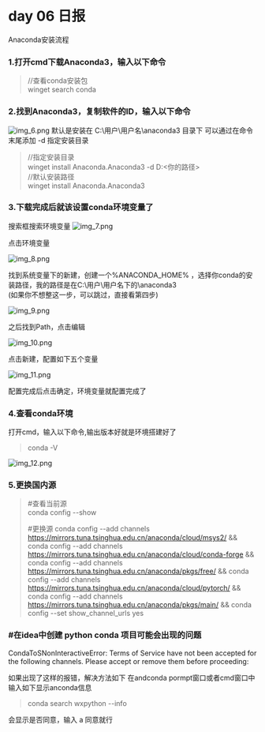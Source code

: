 # day 06 日报
Anaconda安装流程
### 1.打开cmd下载Anaconda3，输入以下命令
>//查看conda安装包  
winget search conda

### 2.找到Anaconda3，复制软件的ID，输入以下命令
![img_6.png](picture/img_6.png)
默认是安装在 C:\用户\用户名\anaconda3 目录下 可以通过在命令末尾添加 -d 指定安装目录
> //指定安装目录  
winget install Anaconda.Anaconda3 -d D:\<你的路径>  
//默认安装路径  
winget install Anaconda.Anaconda3

### 3.下载完成后就该设置conda环境变量了  

搜索框搜索环境变量
![img_7.png](picture/img_7.png)

点击环境变量

![img_8.png](picture/img_8.png)

找到系统变量下的新建，创建一个%ANACONDA_HOME% ，选择你conda的安装路径，我的路径是在C:\用户\用户名下的\anaconda3  
(如果你不想整这一步，可以跳过，直接看第四步)

![img_9.png](picture/img_9.png)

之后找到Path，点击编辑

![img_10.png](picture/img_10.png)

点击新建，配置如下五个变量

![img_11.png](picture/img_11.png)

配置完成后点击确定，环境变量就配置完成了

### 4.查看conda环境
打开cmd，输入以下命令,输出版本好就是环境搭建好了
>conda -V

![img_12.png](picture/img_12.png)

### 5.更换国内源
>#查看当前源  
conda config --show  
>
>#更换源
conda config --add channels https://mirrors.tuna.tsinghua.edu.cn/anaconda/cloud/msys2/ && conda config --add channels https://mirrors.tuna.tsinghua.edu.cn/anaconda/cloud/conda-forge && conda config --add channels https://mirrors.tuna.tsinghua.edu.cn/anaconda/pkgs/free/ && conda config --add channels https://mirrors.tuna.tsinghua.edu.cn/anaconda/cloud/pytorch/ && conda config --add channels https://mirrors.tuna.tsinghua.edu.cn/anaconda/pkgs/main/ && conda config --set show_channel_urls yes

### #在idea中创建 python conda 项目可能会出现的问题

CondaToSNonInteractiveError: Terms of Service have not been accepted for the following channels. Please accept or remove them before proceeding:

如果出现了这样的报错，解决方法如下
在andconda pormpt窗口或者cmd窗口中输入如下显示anconda信息
>conda search wxpython --info

会显示是否同意，输入 a 同意就行